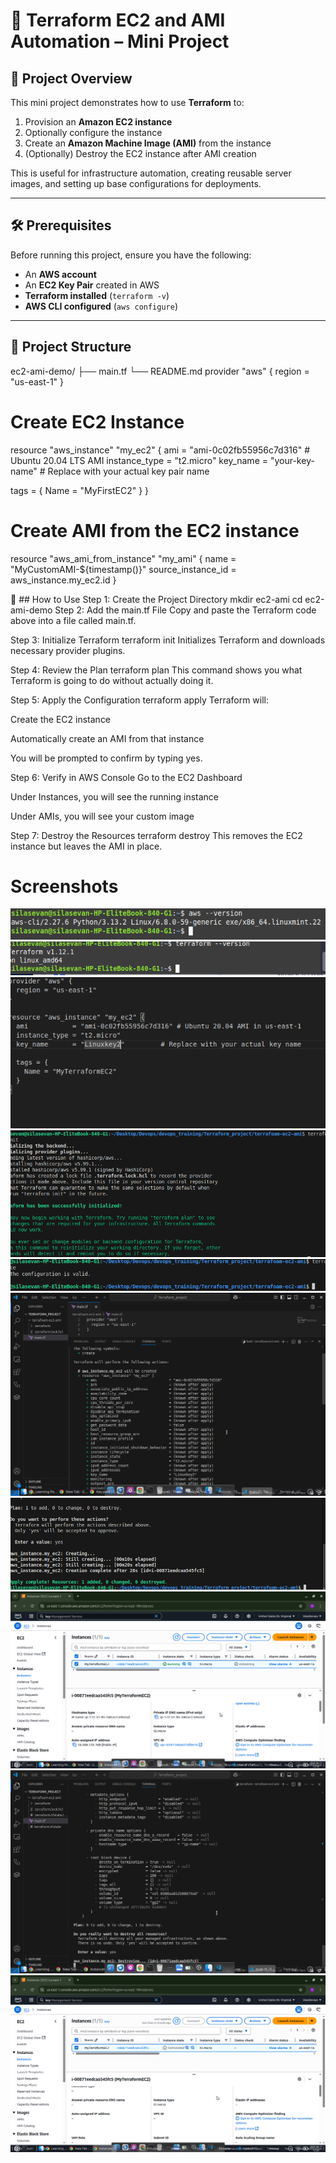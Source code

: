# 📄 Terraform EC2 and AMI Automation – Mini Project

## 🧾 Project Overview

This mini project demonstrates how to use **Terraform** to:

1. Provision an **Amazon EC2 instance**
2. Optionally configure the instance
3. Create an **Amazon Machine Image (AMI)** from the instance
4. (Optionally) Destroy the EC2 instance after AMI creation

This is useful for infrastructure automation, creating reusable server images, and setting up base configurations for deployments.

---

## 🛠️ Prerequisites

Before running this project, ensure you have the following:

- An **AWS account**
- An **EC2 Key Pair** created in AWS
- **Terraform installed** (`terraform -v`)
- **AWS CLI configured** (`aws configure`)

---

## 📁 Project Structure
ec2-ami-demo/
├── main.tf
└── README.md
provider "aws" {
  region = "us-east-1"
}

# Create EC2 Instance
resource "aws_instance" "my_ec2" {
  ami           = "ami-0c02fb55956c7d316" # Ubuntu 20.04 LTS AMI
  instance_type = "t2.micro"
  key_name      = "your-key-name"         # Replace with your actual key pair name

  tags = {
    Name = "MyFirstEC2"
  }
}

# Create AMI from the EC2 instance
resource "aws_ami_from_instance" "my_ami" {
  name               = "MyCustomAMI-${timestamp()}"
  source_instance_id = aws_instance.my_ec2.id
}


🧪 ## How to Use
Step 1: Create the Project Directory
mkdir ec2-ami
cd ec2-ami-demo
Step 2: Add the main.tf File
Copy and paste the Terraform code above into a file called main.tf.

Step 3: Initialize Terraform
terraform init
Initializes Terraform and downloads necessary provider plugins.

Step 4: Review the Plan
terraform plan
This command shows you what Terraform is going to do without actually doing it.

Step 5: Apply the Configuration
terraform apply
Terraform will:

Create the EC2 instance

Automatically create an AMI from that instance

You will be prompted to confirm by typing yes.

Step 6: Verify in AWS Console
Go to the EC2 Dashboard

Under Instances, you will see the running instance

Under AMIs, you will see your custom image

 Step 7: Destroy the Resources
terraform destroy
This removes the EC2 instance but leaves the AMI in place.



# Screenshots

<img src="./screenshots/1.png">
<img src="./screenshots/2.png">
<img src="./screenshots/3.png">
<img src="./screenshots/4.png">
<img src="./screenshots/5.png">
<img src="./screenshots/6.png">
<img src="./screenshots/7.png">
<img src="./screenshots/8.png">
<img src="./screenshots/9.png">
<img src="./screenshots/10.png">


